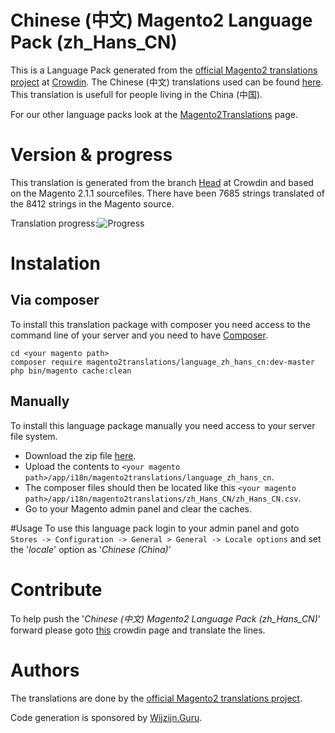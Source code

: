 # Chinese (中文) Magento2 Language Pack (zh_Hans_CN)
This is a Language Pack generated from the [official Magento2 translations project](https://crowdin.com/project/magento-2) at [Crowdin](https://crowdin.com).
The Chinese (中文) translations used can be found [here](https://crowdin.com/project/magento-2/zh-CN).
This translation is usefull for people living in the China (中国).

For our other language packs look at the [Magento2Translations](http://magento2translations.github.io/) page.

# Version & progress
This translation is generated from the branch [Head](https://crowdin.com/project/magento-2/zh-CN#/Head) at Crowdin and based on the Magento 2.1.1 sourcefiles.
There have been  7685 strings translated of the 8412 strings in the Magento source.

Translation progress:![Progress](http://progressed.io/bar/91)

# Instalation
## Via composer
To install this translation package with composer you need access to the command line of your server and you need to have [Composer](https://getcomposer.org).
```
cd <your magento path>
composer require magento2translations/language_zh_hans_cn:dev-master
php bin/magento cache:clean
```
## Manually
To install this language package manually you need access to your server file system.
* Download the zip file [here](https://github.com/Magento2Translations/language_zh_hans_cn/archive/master.zip).
* Upload the contents to `<your magento path>/app/i18n/magento2translations/language_zh_hans_cn`.
* The composer files should then be located like this `<your magento path>/app/i18n/magento2translations/zh_Hans_CN/zh_Hans_CN.csv`.
* Go to your Magento admin panel and clear the caches.

#Usage
To use this language pack login to your admin panel and goto `Stores -> Configuration -> General > General -> Locale options` and set the '*locale*' option as '*Chinese (China)*'

# Contribute
To help push the '*Chinese (中文) Magento2 Language Pack (zh_Hans_CN)*' forward please goto [this](https://crowdin.com/project/magento-2/zh-CN) crowdin page and translate the lines.

# Authors
The translations are done by the [official Magento2 translations project](https://crowdin.com/project/magento-2).

Code generation is sponsored by [Wijzijn.Guru](http://www.wijzijn.guru/).